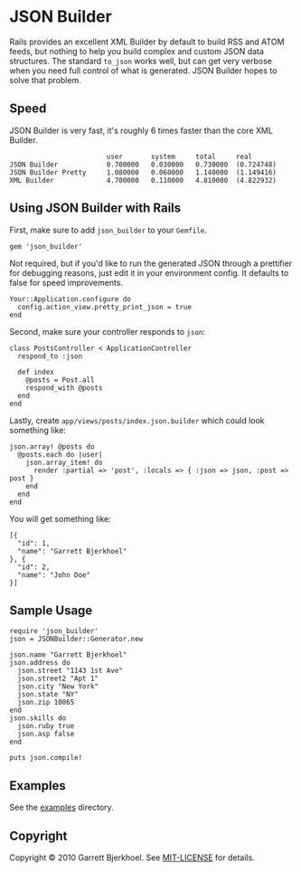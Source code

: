 # JSON Builder
Rails provides an excellent XML Builder by default to build RSS and ATOM feeds, but nothing to help you build complex and custom JSON data structures. The standard `to_json` works well, but can get very verbose when you need full control of what is generated. JSON Builder hopes to solve that problem.

## Speed
JSON Builder is very fast, it's roughly 6 times faster than the core XML Builder.

                            user       system     total     real
    JSON Builder            0.700000   0.030000   0.730000  (0.724748)
    JSON Builder Pretty     1.080000   0.060000   1.140000  (1.149416)
    XML Builder             4.700000   0.110000   4.810000  (4.822932)

## Using JSON Builder with Rails
First, make sure to add `json_builder` to your `Gemfile`.

    gem 'json_builder'

Not required, but if you'd like to run the generated JSON through a prettifier for debugging reasons, just edit it in your environment config. It defaults to false for speed improvements.

    Your::Application.configure do
      config.action_view.pretty_print_json = true
    end

Second, make sure your controller responds to `json`:

    class PostsController < ApplicationController
      respond_to :json
      
      def index
        @posts = Post.all
        respond_with @posts
      end
    end

Lastly, create `app/views/posts/index.json.builder` which could look something like:

    json.array! @posts do
      @posts.each do |user|
        json.array_item! do
          render :partial => 'post', :locals => { :json => json, :post => post }
        end
      end
    end

You will get something like:

    [{
      "id": 1,
      "name": "Garrett Bjerkhoel"
    }, {
      "id": 2,
      "name": "John Doe"
    }]

## Sample Usage

    require 'json_builder'
    json = JSONBuilder::Generator.new

    json.name "Garrett Bjerkhoel"
    json.address do
      json.street "1143 1st Ave"
      json.street2 "Apt 1"
      json.city "New York"
      json.state "NY"
      json.zip 10065
    end
    json.skills do
      json.ruby true
      json.asp false
    end
    
    puts json.compile!

## Examples
See the [examples](http://github.com/dewski/json_builder/tree/master/examples) directory.

## Copyright
Copyright © 2010 Garrett Bjerkhoel. See [MIT-LICENSE](http://github.com/dewski/json_builder/blob/master/MIT-LICENSE) for details.